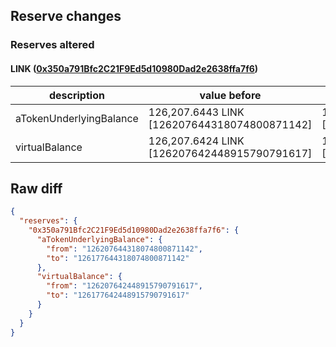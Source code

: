 ## Reserve changes

### Reserves altered

#### LINK ([0x350a791Bfc2C21F9Ed5d10980Dad2e2638ffa7f6](https://optimistic.etherscan.io/address/0x350a791Bfc2C21F9Ed5d10980Dad2e2638ffa7f6))

| description | value before | value after |
| --- | --- | --- |
| aTokenUnderlyingBalance | 126,207.6443 LINK [126207644318074800871142] | 126,177.6443 LINK [126177644318074800871142] |
| virtualBalance | 126,207.6424 LINK [126207642448915790791617] | 126,177.6424 LINK [126177642448915790791617] |


## Raw diff

```json
{
  "reserves": {
    "0x350a791Bfc2C21F9Ed5d10980Dad2e2638ffa7f6": {
      "aTokenUnderlyingBalance": {
        "from": "126207644318074800871142",
        "to": "126177644318074800871142"
      },
      "virtualBalance": {
        "from": "126207642448915790791617",
        "to": "126177642448915790791617"
      }
    }
  }
}
```